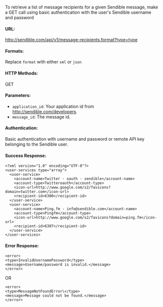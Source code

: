 To retrieve a list of message recipients for a given Sendible message, make a GET call using basic authentication with the user's Sendible username and password

#### URL: ####
http://sendible.com/api/v1/message-recipients.format?type=type

#### Formats: ####
Replace `format` with either `xml` or `json`

#### HTTP Methods: ####
GET

#### Parameters: ####
  * `application_id`: Your application id from http://sendible.com/developers.
  * `message_id`: The message id.

#### Authentication: ####
Basic authentication with username and password or remote API key belonging to the Sendible user.

#### Success Response: ####
```
<?xml version="1.0" encoding="UTF-8"?>
<user-services type="array">
  <user-service>
    <account-name>Twitter - oauth - sendible</account-name>
    <account-type>Twitteroauth</account-type>
    <icon-url>http://www.google.com/s2/favicons?domain=twitter.com</icon-url>
    <recipient-id>6300</recipient-id>
  </user-service>
  <user-service>
    <account-name>Ping.fm - info@sendible.com</account-name>
    <account-type>Pingfm</account-type>
    <icon-url>http://www.google.com/s2/favicons?domain=ping.fm</icon-url>
    <recipient-id>6307</recipient-id>
  </user-service>
</user-services>
```

#### Error Response: ####
```
<error>
<type>InvalidUsernamePassword</type>
<message>Username/password is invalid.</message>
</error>
```

OR

```
<error>
<type>MessageNotFoundError\</type>
<message>Message could not be found.</message>
</error>
```